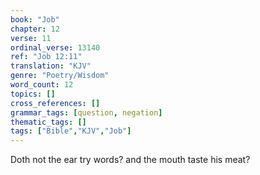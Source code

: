 ```yaml
---
book: "Job"
chapter: 12
verse: 11
ordinal_verse: 13140
ref: "Job 12:11"
translation: "KJV"
genre: "Poetry/Wisdom"
word_count: 12
topics: []
cross_references: []
grammar_tags: [question, negation]
thematic_tags: []
tags: ["Bible","KJV","Job"]
---
```

Doth not the ear try words? and the mouth taste his meat?
